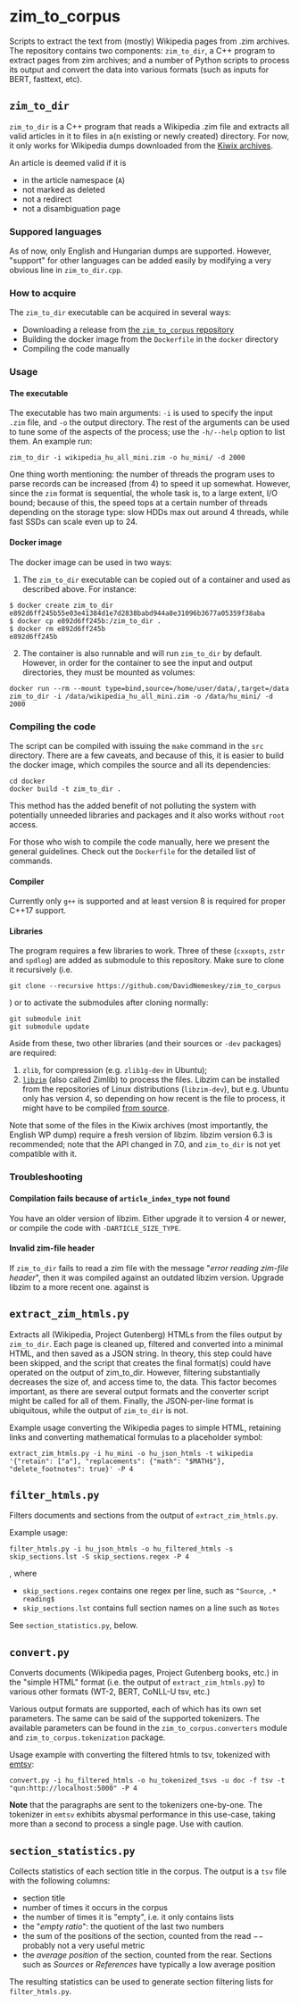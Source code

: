# zim_to_corpus

Scripts to extract the text from (mostly) Wikipedia pages from .zim archives.
The repository contains two components: `zim_to_dir`, a C++ program to extract
pages from zim archives; and a number of Python scripts to process its output
and convert the data into various formats (such as inputs for BERT, fasttext,
etc).

## `zim_to_dir`

`zim_to_dir` is a C++ program that reads a Wikipedia .zim file and extracts
all valid articles in it to files in a(n existing or newly created) directory.
For now, it only works for Wikipedia dumps downloaded from the
[Kiwix archives](https://wiki.kiwix.org/wiki/Content_in_all_languages).

An article is deemed valid if it is

- in the article namespace (`A`)
- not marked as deleted
- not a redirect
- not a disambiguation page

### Suppored languages

As of now, only English and Hungarian dumps are supported. However, "support"
for other languages can be added easily by modifying a very obvious line in
`zim_to_dir.cpp`.

### How to acquire

The `zim_to_dir` executable can be acquired in several ways:
- Downloading a release from
  [the `zim_to_corpus` repository](https://github.com/DavidNemeskey/zim_to_corpus)
- Building the docker image from the `Dockerfile` in the `docker` directory
- Compiling the code manually

### Usage

#### The executable

The executable has two main arguments: `-i` is used to specify the input `.zim`
file, and `-o` the output directory. The rest of the arguments can be used to
tune some of the aspects of the process; use the `-h/--help` option to list
them. An example run:

```
zim_to_dir -i wikipedia_hu_all_mini.zim -o hu_mini/ -d 2000
```

One thing worth mentioning: the number of threads the program uses to parse
records can be increased (from 4) to speed it up somewhat. However, since the
`zim` format is sequential, the whole task is, to a large extent, I/O bound;
because of this, the speed tops at a certain number of threads depending on the
storage type: slow HDDs max out around 4 threads, while fast SSDs can scale
even up to 24.

#### Docker image

The docker image can be used in two ways:
1. The `zim_to_dir` executable can be copied out of a container and used
as described above. For instance:
```
$ docker create zim_to_dir
e892d6ff245b55e03e41384d1e7d2838babd944a8e31096b3677a05359f38aba
$ docker cp e892d6ff245b:/zim_to_dir .
$ docker rm e892d6ff245b
e892d6ff245b
```
2. The container is also runnable and will run `zim_to_dir` by default. However,
in order for the container to see the input and output directories, they must
be mounted as volumes:
```
docker run --rm --mount type=bind,source=/home/user/data/,target=/data zim_to_dir -i /data/wikipedia_hu_all_mini.zim -o /data/hu_mini/ -d 2000
```

### Compiling the code

The script can be compiled with issuing the `make` command in the `src`
directory. There are a few caveats, and because of this, it is easier to 
build the docker image, which compiles the source and all its dependencies:

```
cd docker
docker build -t zim_to_dir .
```

This method has the added benefit of not polluting the system with potentially
unneeded libraries and packages and it also works without `root` access.

For those who wish to compile the code manually, here we present the general
guidelines. Check out the `Dockerfile` for the detailed list of commands.

#### Compiler

Currently only `g++` is supported and at least version 8 is required for
proper C++17 support.

#### Libraries

The program requires a few libraries to work. Three of these (`cxxopts`,
`zstr` and `spdlog`) are added as submodule to this repository. Make sure to
clone it recursively (i.e.

```
git clone --recursive https://github.com/DavidNemeskey/zim_to_corpus
```

) or to activate the submodules after cloning normally:

```
git submodule init
git submodule update
```

Aside from these, two other libraries (and their sources or `-dev` packages) are  required:

1. `zlib`, for compression (e.g. `zlib1g-dev` in Ubuntu);
2. [`libzim`](https://github.com/openzim/libzim) (also called Zimlib) to
   process the files. Libzim can be installed from the repositories of Linux
   distributions (`libzim-dev`), but e.g. Ubuntu only has version 4, so
   depending on how recent is the file to process, it might have to be
   compiled [from source](https://github.com/openzim/libzim).

Note that some of the files in the Kiwix archives (most importantly, the
English WP dump) require a fresh version of libzim. libzim version
6.3 is recommended; note that the API changed in 7.0, and
`zim_to_dir` is not yet compatible with it.

### Troubleshooting

#### Compilation fails because of `article_index_type` not found

You have an older version of libzim. Either upgrade it to version 4 or newer,
or compile the code with `-DARTICLE_SIZE_TYPE`.

#### Invalid zim-file header

If `zim_to_dir` fails to read a zim file with the message
"_error reading zim-file header_", then it was compiled against an outdated
libzim version. Upgrade libzim to a more recent one.
against is 

## `extract_zim_htmls.py`

Extracts all (Wikipedia, Project Gutenberg) HTMLs from the files output by
`zim_to_dir`. Each page is cleaned up, filtered and converted into a minimal
HTML, and then saved as a JSON string. In theory, this step could have been
skipped, and the script that creates the final format(s) could have operated on
the output of zim_to_dir. However, filtering substantially decreases the size
of, and access time to, the data. This factor becomes important, as there are
several output formats and the converter script might be called for all of
them.  Finally, the JSON-per-line format is ubiquitous, while the output of
`zim_to_dir` is not.

Example usage converting the Wikipedia pages to simple HTML, retaining links
and converting mathematical formulas to a placeholder symbol:

```
extract_zim_htmls.py -i hu_mini -o hu_json_htmls -t wikipedia '{"retain": ["a"], "replacements": {"math": "$MATH$"}, "delete_footnotes": true}' -P 4
```

## `filter_htmls.py`

Filters documents and sections from the output of `extract_zim_htmls.py`.

Example usage:

```
filter_htmls.py -i hu_json_htmls -o hu_filtered_htmls -s skip_sections.lst -S skip_sections.regex -P 4
```
, where
- `skip_sections.regex` contains one regex per line, such as `^Source`, `.* reading$`
- `skip_sections.lst` contains full section names on a line such as `Notes`

See `section_statistics.py`, below.

## `convert.py`

Converts documents (Wikipedia pages, Project Gutenberg books, etc.) in the
"simple HTML" format (i.e. the output of `extract_zim_htmls.py`) to various
other formats (WT-2, BERT, CoNLL-U tsv, etc.)

Various output formats are supported, each of which has its own set parameters.
The same can be said of the supported tokenizers. The available parameters can
be found in the `zim_to_corpus.converters` module and
`zim_to_corpus.tokenization` package.

Usage example with converting the filtered htmls to tsv, tokenized with
[emtsv](https://github.com/nytud/emtsv):

```
convert.py -i hu_filtered_htmls -o hu_tokenized_tsvs -u doc -f tsv -t "qun:http://localhost:5000" -P 4
```

**Note** that the paragraphs are sent to the tokenizers one-by-one. The
tokenizer in `emtsv` exhibits abysmal performance in this use-case, taking
more than a second to process a single page. Use with caution.

## `section_statistics.py`

Collects statistics of each section title in the corpus. The output is a `tsv`
file with the following columns:
- section title
- number of times it occurs in the corpus
- the number of times it is "empty", i.e. it only contains lists
- the "_empty ratio_": the quotient of the last two numbers
- the sum of the positions of the section, counted from the read $--$
  probably not a very useful metric
- the _average position_ of the section, counted from the rear. Sections such as
  _Sources_ or _References_ have typically a low average position

The resulting statistics can be used to generate section filtering lists for
`filter_htmls.py`.
